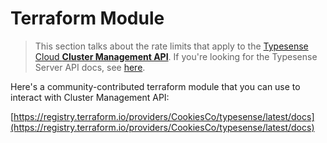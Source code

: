 # Terraform Module

> This section talks about the rate limits that apply to the [Typesense Cloud **Cluster Management API**](README.md).
> If you're looking for the Typesense Server API docs, see [here](/api).

Here's a community-contributed terraform module that you can use to interact with Cluster Management API: 

[https://registry.terraform.io/providers/CookiesCo/typesense/latest/docs](https://registry.terraform.io/providers/CookiesCo/typesense/latest/docs)
